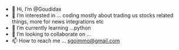 - 👋 Hi, I’m @Goudidax
- 👀 I’m interested in ... coding mostly about trading us stocks related things, more for news integrations etc
- 🌱 I’m currently learning ...python
- 💞️ I’m looking to collaborate on ...
- 📫 How to reach me ... sgoimmo@gmail.com

<!---
Goudidax/Goudidax is a ✨ special ✨ repository because its `README.md` (this file) appears on your GitHub profile.
You can click the Preview link to take a look at your changes.
--->

